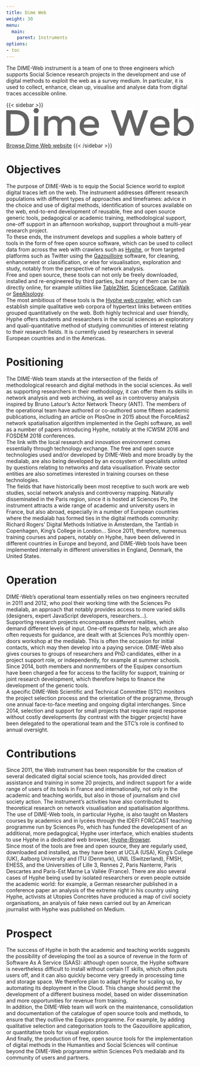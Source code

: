 ```yaml
---
title: Dime Web
weight: 30
menu:
  main:
    parent: Instruments
options:
- toc
---
```


The DIME-Web instrument is a team of one to three engineers which supports Social Science research projects in the development and use of digital methods to exploit the web as a survey medium. In particular, it is used to collect, enhance, clean up, visualise and analyse data from digital traces accessible online.

{{< sidebar >}}
![](/img/instruments/logos_instruments-DimeWeb.svg)

[Browse Dime Web website](http://dimeweb.dime-shs.sciences-po.fr/)
{{< /sidebar >}}

# Objectives

The purpose of DIME-Web is to equip the Social Science world to exploit digital traces left on the web. The instrument addresses different research populations with different types of approaches and timeframes: advice in the choice and use of digital methods, identification of sources available on the web, end-to-end development of reusable, free and open source generic tools, pedagogical or academic training, methodological support, one-off support in an afternoon workshop, support throughout a multi-year research project.<br>
To these ends, the instrument develops and supplies a whole battery of tools in the form of free open source software, which can be used to collect data from across the web with crawlers such as [Hyphe](http://hyphe.medialab.sciences-po.fr/), or from targeted platforms such as Twitter using the [Gazouilloire](https://github.com/medialab/gazouilloire) software, for cleaning, enhancement or classification, or else for visualisation, exploration and study, notably from the perspective of network analysis.<br>
Free and open source, these tools can not only be freely downloaded, installed and re-engineered by third parties, but many of them can be run directly online, for example utilities like [Table2Net](http://tools.medialab.sciences-po.fr/table2net/), [ScienceScape](http://tools.medialab.sciences-po.fr/sciencescape/), [CatWalk](https://medialab.github.io/catwalk/) or [SeeAlsology](http://tools.medialab.sciences-po.fr/seealsology/).<br>
The most ambitious of these tools is the [Hyphe web crawler](http://hyphe.medialab.sciences-po.fr/), which can establish simple qualitative web corpora of hypertext links between entities grouped quantitatively on the web. Both highly technical and user friendly, Hyphe offers students and researchers in the social sciences an exploratory and quali-quantitative method of studying communities of interest relating to  their research fields. It is currently used by researchers in several European countries and in the Americas.

# Positioning

The DIME-Web team stands at the intersection of the fields of methodological research and digital methods in the social sciences. As well as supporting researchers in their methodology, it can offer them its skills in network analysis and web archiving, as well as in controversy analysis inspired by Bruno Latour’s Actor Network Theory (ANT). The members of the operational team have authored or co-authored some fifteen academic publications, including an article on PlosOne in 2015 about the ForceAtlas2 network spatialisation algorithm implemented in the Gephi software, as well as a number of papers introducing Hyphe, notably at the ICWSM 2016 and FOSDEM 2018 conferences.<br>
The link with the local research and innovation environment comes essentially through technology exchange. The free and open source technologies used and/or developed by DIME-Web and more broadly by the medialab, are also being developed by an ecosystem of specialists united by questions relating to networks and data visualisation. Private sector entities are also sometimes interested in training courses on these technologies.<br>
The fields that have historically been most receptive to such work are web studies, social network analysis and controversy mapping. Naturally disseminated in the Paris region, since it is hosted at Sciences Po, the instrument attracts a wide range of academic and university users in France, but also abroad, especially in a number of European countries where the medialab has formed ties in the digital methods community: Richard Rogers’ Digital Methods Initiative in Amsterdam, the Tantlab in Copenhagen, King’s College in London… Since 2011, therefore, numerous training courses and papers, notably on Hyphe, have been delivered in different countries in Europe and beyond, and DIME-Web tools have been implemented internally in different universities in England, Denmark, the United States.

# Operation

DIME-Web’s operational team essentially relies on two engineers recruited in 2011 and 2012, who pool their working time with the Sciences Po medialab, an approach that notably provides access to more varied skills (designers, expert JavaScript developers, researchers…).<br>
Supporting research projects encompasses different realities, which demand different levels of input. One-off requests for help, which are also often requests for guidance, are dealt with at Sciences Po’s monthly open-doors workshop at the medialab. This is often the occasion for initial contacts, which may then develop into a paying service. DIME-Web also gives courses to groups of researchers and PhD candidates, either in a project support role, or independently, for example at summer schools. Since 2014, both members and nonmembers of the Equipex consortium have been charged a fee for access to the facility for support, training or joint research development, which therefore helps to finance the development of the generic tools.<br>
A specific DIME-Web Scientific and Technical Committee (STC) monitors the project selection process and the orientation of the programme, through one annual face-to-face meeting and ongoing digital interchanges. Since 2014, selection and support for small projects that require rapid response without costly developments (by contrast with the bigger projects) have been delegated to the operational team and the STC’s role is confined to annual oversight.

# Contributions

Since 2011, the Web instrument has been responsible for the creation of several dedicated digital social science tools, has provided direct assistance and training in some 20 projects, and indirect support for a wide range of users of its tools in France and internationally, not only in the academic and teaching worlds, but also in those of journalism and civil society action. The instrument’s activities have also contributed to theoretical research on network visualisation and spatialisation algorithms.<br>
The use of DIME-Web tools, in particular Hyphe, is also taught on Masters courses by academics and in lycées through the IDEFI FORCCAST teaching programme run by Sciences Po, which has funded the development of an additional, more pedagogical, Hyphe user interface, which enables students to use Hyphe in a dedicated web browser, [Hyphe-Browser](https://github.com/medialab/hyphe-browser/releases).<br>
Since most of the tools are free and open source, they are regularly used, downloaded and installed, as they have been at UCLA (USA), King’s College (UK), Aalborg University and ITU (Denmark), UNIL (Switzerland), FMSH, EHESS, and the Universities of Lille 3, Rennes 2, Paris Nanterre, Paris Descartes and Paris-Est Marne La Vallée (France). There are also several cases of Hyphe being used by isolated researchers or even people outside the academic world: for example, a German researcher published in a conference paper an analysis of the extreme right in his country using Hyphe, activists at Utopies Concrètes have produced a map of civil society organisations, an analysis of fake news carried out by an American journalist with Hyphe was published on Medium.

# Prospect

The success of Hyphe in both the academic and teaching worlds suggests the possibility of developing the tool as a source of revenue in the form of Software As A Service (SAAS): although open source, the Hyphe software is nevertheless difficult to install without certain IT skills, which often puts users off, and it can also quickly become very greedy in processing time and storage space. We therefore plan to adapt Hyphe for scaling up, by automating its deployment in the Cloud. This change should permit the development of a different business model, based on wider dissemination and more opportunities for revenue from training.<br>
In addition, the DIME-Web team will work on the maintenance, consolidation and documentation of the catalogue of open source tools and methods, to ensure that they outlive the Equipex programme. For example, by adding qualitative selection and categorisation tools to the Gazouilloire application, or quantitative tools for visual exploration.<br>
And finally, the production of free, open source tools for the implementation of digital methods in the Humanities and Social Sciences will continue beyond the DIME-Web programme within Sciences Po’s medialab and its community of users and partners.
